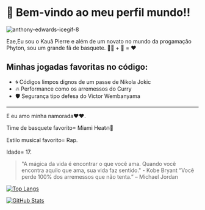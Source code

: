  # **🏀 Bem-vindo ao meu perfil mundo!!**
![anthony-edwards-icegif-8](https://github.com/user-attachments/assets/488f1b8e-88e7-4eca-9d2f-8356e4fd45fc)


Eae,Eu sou o Kauã Pierre e além de um novato no mundo da progamação Phyton, sou um grande fã de basquete. 🧑‍💻 + 🏀 = ❤️
## Minhas jogadas favoritas no código:
- 🌀 Códigos limpos dignos de um passe de Nikola Jokic
- 🔥 Performance como os arremessos do Curry
- 🛡️ Segurança tipo defesa do Victor Wembanyama
---
E eu amo minha namorada❤️❤.

Time de basquete favorito= Miami Heat🔥🏀

Estilo musical favorito= Rap.

Idade= 17.


> "A mágica da vida é encontrar o que você ama. Quando você encontra aquilo que ama, sua vida faz sentido." - Kobe Bryant
> “Você perde 100% dos arremessos que não tenta.” – Michael Jordan

[![Top Langs](https://github-readme-stats.vercel.app/api/top-langs/?username=pierrex5&layout=compact)](https://github.com/pierrex5)

[![GitHub Stats](https://github-readme-stats.vercel.app/api?username=pierrex5&show_icons=true&theme=tokyonight)](https://github.com/pierrex5)
